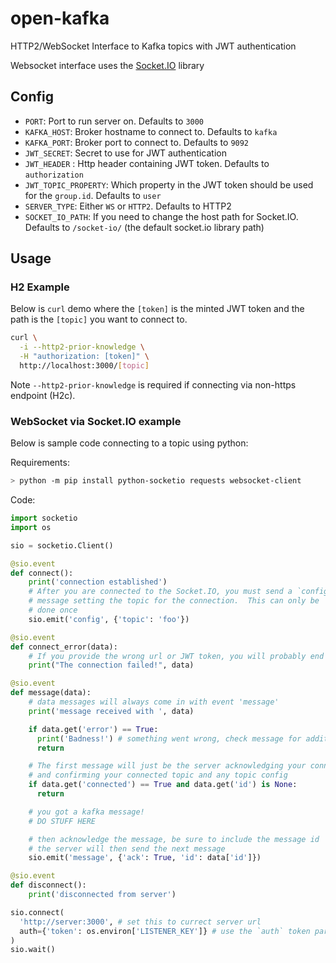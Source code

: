 # open-kafka
HTTP2/WebSocket Interface to Kafka topics with JWT authentication

Websocket interface uses the [Socket.IO](https://socket.io/) library

## Config

 - `PORT`: Port to run server on. Defaults to `3000`
 - `KAFKA_HOST`: Broker hostname to connect to.  Defaults to `kafka`
 - `KAFKA_PORT`: Broker port to connect to. Defaults to `9092`
 - `JWT_SECRET`: Secret to use for JWT authentication
 - `JWT_HEADER` : Http header containing JWT token.  Defaults to `authorization`
 - `JWT_TOPIC_PROPERTY`: Which property in the JWT token should be used for the `group.id`. Defaults to `user`
 - `SERVER_TYPE`: Either `WS` or `HTTP2`. Defaults to HTTP2
 - `SOCKET_IO_PATH`: If you need to change the host path for Socket.IO.  Defaults to `/socket-io/` (the default socket.io library path)

## Usage


### H2 Example

Below is `curl` demo where the `[token]` is the minted JWT token and the path is the `[topic]` you want to connect to.

```bash
curl \
  -i --http2-prior-knowledge \
  -H "authorization: [token]" \
  http://localhost:3000/[topic]
```

Note `--http2-prior-knowledge` is required if connecting via non-https endpoint (H2c).

### WebSocket via Socket.IO example

Below is sample code connecting to a topic using python:

Requirements:

```bash
> python -m pip install python-socketio requests websocket-client
```

Code:

```python
import socketio
import os

sio = socketio.Client()

@sio.event
def connect():
    print('connection established')
    # After you are connected to the Socket.IO, you must send a `config`
    # message setting the topic for the connection.  This can only be 
    # done once
    sio.emit('config', {'topic': 'foo'})

@sio.event
def connect_error(data):
    # If you provide the wrong url or JWT token, you will probably end up here
    print("The connection failed!", data)

@sio.event
def message(data):
    # data messages will always come in with event 'message'
    print('message received with ', data)

    if data.get('error') == True:
      print('Badness!') # something went wrong, check message for additional information
      return

    # The first message will just be the server acknowledging your connection
    # and confirming your connected topic and any topic config
    if data.get('connected') == True and data.get('id') is None:
      return

    # you got a kafka message!
    # DO STUFF HERE

    # then acknowledge the message, be sure to include the message id
    # the server will then send the next message
    sio.emit('message', {'ack': True, 'id': data['id']})

@sio.event
def disconnect():
    print('disconnected from server')

sio.connect(
  'http://server:3000', # set this to currect server url
  auth={'token': os.environ['LISTENER_KEY']} # use the `auth` token param to send JWT token
)
sio.wait()
```
